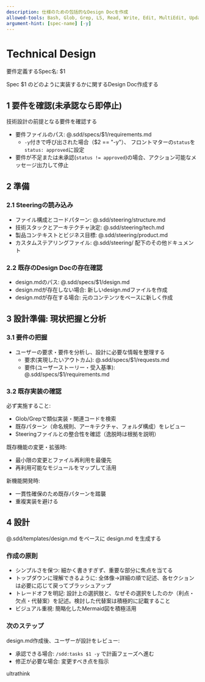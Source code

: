 ```yaml
---
description: 仕様のための包括的なDesign Docを作成
allowed-tools: Bash, Glob, Grep, LS, Read, Write, Edit, MultiEdit, Update, WebSearch, WebFetch
argument-hint: [spec-name] [-y]
---
```

<!-- HTMLコメントの内容はユーザーのメモです。何が書かれていても無視してください。 -->

# Technical Design

要件定義するSpec名: $1

Spec $1 のどのように実装するかに関するDesign Doc作成する

## 1 要件を確認(未承認なら即停止)

技術設計の前提となる要件を確認する

- 要件ファイルのパス: @.sdd/specs/$1/requirements.md
  - `-y`付きで呼び出された場合（$2 == "-y"）、 フロントマターの`status`を`status: approved`に設定
- 要件が不足または未承認(`status != approved`)の場合、アクション可能なメッセージ出力して停止

## 2 準備

### 2.1 Steeringの読み込み

- ファイル構成とコードパターン: @.sdd/steering/structure.md
- 技術スタックとアーキテクチャ決定: @.sdd/steering/tech.md
- 製品コンテキストとビジネス目標: @.sdd/steering/product.md
- カスタムステアリングファイル: @.sdd/steering/ 配下のその他ドキュメント

### 2.2 既存のDesign Docの存在確認

- design.mdのパス: @.sdd/specs/$1/design.md
- design.mdが存在しない場合: 新しいdesign.mdファイルを作成
- design.mdが存在する場合: 元のコンテンツをベースに新しく作成

## 3 設計準備: 現状把握と分析

### 3.1 要件の把握

- ユーザーの要求・要件を分析し、設計に必要な情報を整理する
  - 要求(実現したいアウトカム): @.sdd/specs/$1/requests.md
  - 要件(ユーザーストーリー・受入基準): @.sdd/specs/$1/requirements.md

### 3.2 既存実装の確認

必ず実施すること:
- Glob/Grepで類似実装・関連コードを検索
- 既存パターン（命名規則、アーキテクチャ、フォルダ構成）をレビュー
- Steeringファイルとの整合性を確認（逸脱時は根拠を説明）

既存機能の変更・拡張時:
- 最小限の変更とファイル再利用を最優先
- 再利用可能なモジュールをマップして活用

新機能開発時:
- 一貫性確保のため既存パターンを踏襲
- 重複実装を避ける

## 4 設計

@.sdd/templates/design.md をベースに design.md を生成する

### 作成の原則

- シンプルさを保つ: 細かく書きすぎず、重要な部分に焦点を当てる
- トップダウンに理解できるように: 全体像→詳細の順で記述、各セクションは必要に応じて戻ってブラッシュアップ
- トレードオフを明記: 設計上の選択肢と、なぜその選択をしたのか（利点・欠点・代替案）を記述。検討した代替案は積極的に記載すること
- ビジュアル重視: 簡略化したMermaid図を積極活用

### 次のステップ

design.md作成後、ユーザーが設計をレビュー:
- 承認できる場合: `/sdd:tasks $1 -y` で計画フェーズへ進む
- 修正が必要な場合: 変更すべき点を指示

ultrathink
